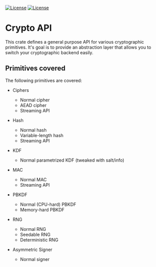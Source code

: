 [![License](https://img.shields.io/badge/License-BSD--2--Clause-blue.svg)](https://opensource.org/licenses/BSD-2-Clause)
[![License](https://img.shields.io/badge/License-MIT-blue.svg)](https://opensource.org/licenses/MIT)

# Crypto API
This crate defines a general purpose API for various cryptographic primitives. It's goal is to provide an abstraction
layer that allows you to switch your cryptographic backend easily.

## Primitives covered
The following primitives are covered:
 - Ciphers
   - Normal cipher
   - AEAD cipher
   - Streaming API
   
 - Hash
   - Normal hash
   - Variable-length hash
   - Streaming API
   
 - KDF
   - Normal parametrized KDF (tweaked with salt/info)
   
 - MAC
   - Normal MAC
   - Streaming API
   
 - PBKDF
   - Normal (CPU-hard) PBKDF
   - Memory-hard PBKDF
 
 - RNG
   - Normal RNG
   - Seedable RNG
   - Deterministic RNG
 
 - Asymmetric Signer
   - Normal signer